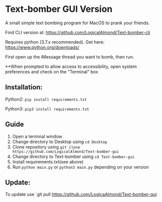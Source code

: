 # Text-bomber GUI Version
A small simple text bombing program for MacOS to prank your friends.

Find CLI version at: https://github.com/LogicalAlmond/Text-bomber-cli

Requires python (3.7.x recommended). Get here:
https://www.python.org/downloads/

First open up the iMessage thread you want to bomb, then run.

**When prompted to allow access to accessibility, open system preferences and check on the "Terminal" box

## Installation:
Python2: `pip install requirements.txt`

Python3: `pip3 install requirements.txt`

## Guide
1. Open a terminal window
2. Change directory to Desktop using `cd Desktop`
3. Clone repository using `git clone https://github.com/LogicalAlmond/Text-bomber-gui`
4. Change directory to Text-bomber using `cd Text-bomber-gui`
5. Install requirements.txt(see above)
6. Run `python main.py` or `python3 main.py` depending on your version

## Update:
To update use `git pull https://github.com/LogicaAlmond/Text-bomber-gui

